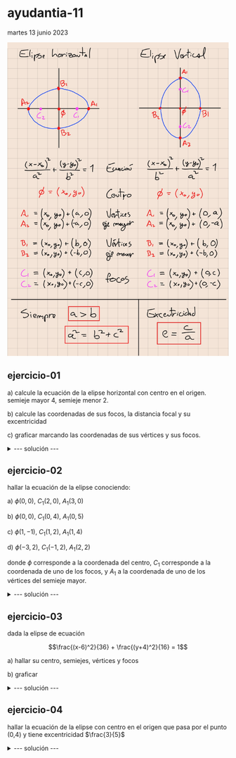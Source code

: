 # ayudantia-11

martes 13 junio 2023

![](img/r2.jpg)

## ejercicio-01

a) calcule la ecuación de la elipse horizontal con centro en el origen. semieje mayor 4, semieje menor 2. 

b) calcule las coordenadas de sus focos, la distancia focal y su excentricidad

c) graficar marcando las coordenadas de sus vértices y sus focos.

<details>
<summary>--- solución ---</summary>

---

a) la ecuación canónica para una elipse horizontal es 

$$\frac{(x-x_0)^2}{a^2} + \frac{(y-y_0)^2}{b^2} = 1$$

donde el semieje mayor es $a=4$ y semieje menor $b=2$. Su centro está en el origen por lo que $(x_0, y_0) = (0,0)$. Reemplazando estos valores la ecuación queda:

$$\frac{(x-0)^2}{4^2} + \frac{(y-0)^2}{2^2} = 1$$

$$\frac{x^2}{16} + \frac{y^2}{4} = 1$$

---

b) el foco $c$ cumple la relación 

$$a^2=b^2+c^2$$

tenemos los semiejes $a$ y $b$, despejando para $c$ se obtiene

$$c = \sqrt{a^2-b^2}$$

$$c = \sqrt{4^2-2^2}$$

$$c = \sqrt{16-4}$$

$$c = \sqrt{12} = 2\sqrt{3}$$

$$c \approx 3.46$$

finalmente tenemos que la coordenada de los focos son $C_1=(c,0)$ y $C_2=(-c,0)$

$$C_1=(2\sqrt{3},0)\approx (3.46,0)$$

$$C_2=(-2\sqrt{3},0)\approx (-3.46,0)$$

la distancia focal corresponde a la distancia entre ambos focos por lo que se calcula como $2c$, y vale $2\sqrt{12} \approx 6.928$.

la excentricidad se calcula como

$$e = \frac{c}{a}$$

$$e = \frac{\sqrt{12}}{4}$$

$$e \approx 0.866$$

la excentricidad es cercana a 1, lo que indica que es más alargada que redonda.

---

c) gráfico:

la elipse tiene sus vértices en

$$A_1 = (a,0) = (4,0)$$

$$A_2 = (-a,0) = (-4,0)$$

$$B_1 = (0,b) = (0,2)$$

$$B_2 = (0,-b) = (0,-2)$$

![](img/ej1.png)

---

</details>

## ejercicio-02

hallar la ecuación de la elipse conociendo:

a) $\phi(0,0)$, $C_1(2,0)$, $A_1(3,0)$

b) $\phi(0,0)$, $C_1(0,4)$, $A_1(0,5)$

c) $\phi(1,-1)$, $C_1(1,2)$, $A_1(1,4)$

d) $\phi(-3,2)$, $C_1(-1,2)$, $A_1(2,2)$

donde $\phi$ corresponde a la coordenada del centro, $C_1$ corresponde a la coordenada de uno de los focos, y $A_1$ a la coordenada de uno de los vértices del semieje mayor.

<details>
<summary>--- solución ---</summary>

---

a) $\phi(0,0)$, $C_1(2,0)$, $A_1(3,0)$

como el centro está en el origen, de los datos se tiene que:

- es una elipse horizontal.
- $a=3$
- $c=2$

podemos hallar $b$ haciendo 

$$b=\sqrt{a^2-c^2}$$

$$b=\sqrt{3^2-2^2}$$

$$b=\sqrt{5}$$

como es una elipse horizontal, la ecuación buscada es: 

$$\frac{(x-x_0)^2}{a^2} + \frac{(y-y_0)^2}{b^2} = 1$$

$$\frac{(x-0)^2}{3^2} + \frac{(y-0)^2}{\sqrt{5}^2} = 1$$

$$\frac{x^2}{9} + \frac{y^2}{5} = 1$$

---

b) $\phi(0,0)$, $C_1(0,4)$, $A_1(0,5)$

como el centro está en el origen, de los datos se tiene que:

- es una elipse vertical.
- $a=5$
- $c=4$

podemos hallar $b$ haciendo 

$$b=\sqrt{a^2-c^2}$$

$$b=\sqrt{5^2-4^2}$$

$$b=\sqrt{9}$$

$$b=3$$

como es una elipse vertical, la ecuación buscada es: 

$$\frac{(x-x_0)^2}{b^2} + \frac{(y-y_0)^2}{a^2} = 1$$

$$\frac{(x-0)^2}{3^2} + \frac{(y-0)^2}{5^2} = 1$$

$$\frac{x^2}{9} + \frac{y^2}{25} = 1$$

---

c) $\phi(1,-1)$, $C_1(1,2)$, $A_1(1,4)$

esta vez la elipse no está en el origen, por lo que para obtener $a$ y $c$ debemos restar las coordenadas del origen.

- es una elipse vertical.
- $a=4-(-1)=5$
- $c=2-(-1)=3$

podemos hallar $b$ haciendo 

$$b=\sqrt{a^2-c^2}$$

$$b=\sqrt{5^2-3^2}$$

$$b=\sqrt{16}$$

$$b=4$$

como es una elipse vertical, la ecuación buscada es: 

$$\frac{(x-x_0)^2}{b^2} + \frac{(y-y_0)^2}{a^2} = 1$$

$$\frac{(x-1)^2}{4^2} + \frac{(y-(-1))^2}{5^2} = 1$$

$$\frac{(x-1)^2}{16} + \frac{(y+1)^2}{25} = 1$$

---

d) $\phi(-3,2)$, $C_1(-1,2)$, $A_1(2,2)$

- es una elipse horizontal.
- $a=2-(-3)=5$
- $c=-1-(-3)=2$

podemos hallar $b$ haciendo 

$$b=\sqrt{a^2-c^2}$$

$$b=\sqrt{5^2-2^2}$$

$$b=\sqrt{21}$$

como es una elipse horizontal, la ecuación buscada es: 

$$\frac{(x-x_0)^2}{a^2} + \frac{(y-y_0)^2}{b^2} = 1$$

$$\frac{(x-(-3))^2}{5^2} + \frac{(y-2)^2}{\sqrt{21}^2} = 1$$

$$\frac{(x+3)^2}{25} + \frac{(y-2)^2}{21} = 1$$

---

</details>

## ejercicio-03

dada la elipse de ecuación

$$\frac{(x-6)^2}{36} + \frac{(y+4)^2}{16} = 1$$

a) hallar su centro, semiejes, vértices y focos

b) graficar

<details>
<summary>--- solución ---</summary>

---

a) para averiguar los parámetros pedidos se debe adaptar la ecuación a la forma canónica.

$$\frac{(x-x_0)^2}{a^2} + \frac{(y-y_0)^2}{b^2} = 1$$

$$\frac{(x-6)^2}{36} + \frac{(y+4)^2}{16} = 1$$

$$\frac{(x-6)^2}{6^2} + \frac{(y-(-4))^2}{4^2} = 1$$

de esta expresión se puede concluir:

- el centro $\phi = (6,-4)$

- semieje mayor $a=6$

- semieje menor $b=4$

- como el semieje mayor está con $x^2$, corresponde a una elipse horizontal.

- sus vértices están en las coordenadas: 

$$A_1 = \phi + (a,0) = (6,-4) + (6,0) = (12,-4)$$

$$A_2 = \phi + (-a,0) = (6,-4) + (-6,0) = (0,-4)$$

$$B_1 = \phi + (0,b) = (6,-4) + (0,4) = (6,0)$$

$$B_2 = \phi + (0,-b) = (6,-4) + (0,-4) = (6,-8)$$

- para encontrar los focos se debe calcular $c = \sqrt{a^2-b^2} = \sqrt{6^2-4^2} = \sqrt{20} \approx 4.472$

$$C_1 = \phi + (c,0) = (6,-4) + (\sqrt{20},0) = (6+\sqrt{20},-4)$$

$$C_2 = \phi + (-c,0) = (6,-4) + (-\sqrt{20},0) = (6-\sqrt{20},-4)$$

---

b) gráfico:

![](img/ej2.png)

---

</details>

## ejercicio-04

hallar la ecuación de la elipse con centro en el origen que pasa por el punto (0,4) y tiene excentricidad $\frac{3}{5}$

<details>
<summary>--- solución ---</summary>

---

tomando la ecuación canónica

$$\frac{(x-x_0)^2}{a^2} + \frac{(y-y_0)^2}{b^2} = 1$$

reemplazamos el centro $(0,0)$ y el punto $x=0$ e $y=4$ y resolvemos:

$$\frac{(0-0)^2}{a^2} + \frac{(4-0)^2}{b^2} = 1$$

$$\frac{0}{a^2} + \frac{4^2}{b^2} = 1$$

$$\frac{4^2}{b^2} = 1$$

$$b^2 = 4^2$$

$$\therefore \ b=4$$

ahora tomando la excentricidad:

$$e = \frac{c}{a} = \frac{3}{5}$$

no conocemos c, pero sabemos que $c = \sqrt{a^2-b^2}$

$$e = \frac{ \sqrt{a^2-b^2}}{a} = \frac{3}{5}$$

de lo anterior sabemos que $b=4$, reemplazamos y resolvemos para $a$:

$$\frac{ \sqrt{a^2-4^2}}{a} = \frac{3}{5}$$

$$a^2-4^2 = \frac{3^2}{5^2}a^2$$

$$a^2-4^2 = \frac{9}{25}a^2$$

$$25a^2-400 = 9a^2$$

$$16a^2=400$$

$$a=\sqrt{\frac{400}{16}}$$

$$a=\sqrt{25}$$

$$\therefore \ a=5$$

teniendo los valores de $a$ y $b$ podemos escribir la ecuación buscada:

$$\frac{(x-x_0)^2}{a^2} + \frac{(y-y_0)^2}{b^2} = 1$$

$$\frac{x^2}{5^2} + \frac{y^2}{4^2} = 1$$

$$\frac{x^2}{25} + \frac{y^2}{16} = 1$$

---

</details>

